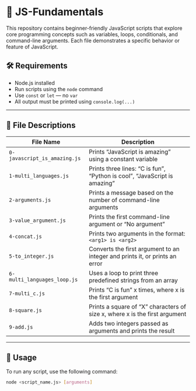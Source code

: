 # 📘 JS-Fundamentals

This repository contains beginner-friendly JavaScript scripts that explore core programming concepts such as variables, loops, conditionals, and command-line arguments. Each file demonstrates a specific behavior or feature of JavaScript.

## 🛠 Requirements

- Node.js installed
- Run scripts using the `node` command
- Use `const` or `let` — no `var`
- All output must be printed using `console.log(...)`

---

## 📂 File Descriptions

| File Name                     | Description                                                                 |
|------------------------------|-----------------------------------------------------------------------------|
| `0-javascript_is_amazing.js` | Prints “JavaScript is amazing” using a constant variable                   |
| `1-multi_languages.js`       | Prints three lines: “C is fun”, “Python is cool”, “JavaScript is amazing”  |
| `2-arguments.js`             | Prints a message based on the number of command-line arguments              |
| `3-value_argument.js`        | Prints the first command-line argument or “No argument”                    |
| `4-concat.js`                | Prints two arguments in the format: `<arg1> is <arg2>`                      |
| `5-to_integer.js`            | Converts the first argument to an integer and prints it, or prints an error|
| `6-multi_languages_loop.js`  | Uses a loop to print three predefined strings from an array                 |
| `7-multi_c.js`               | Prints “C is fun” x times, where x is the first argument                    |
| `8-square.js`                | Prints a square of “X” characters of size x, where x is the first argument |
| `9-add.js`                   | Adds two integers passed as arguments and prints the result                |

---

## 📌 Usage

To run any script, use the following command:

```bash
node <script_name.js> [arguments]
